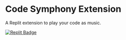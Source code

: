 # Code Symphony Extension

A Replit extension to play your code as music.

[![Replit Badge](https://replit.com/badge)](https://replit.com/@nathan-pham/PettyLeftDatamart)
